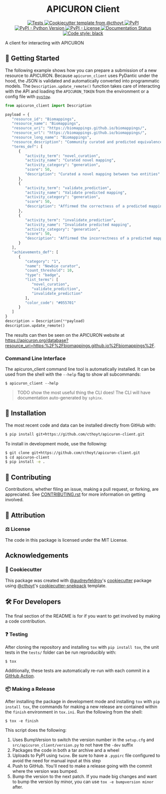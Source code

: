 <!--
<p align="center">
  <img src="https://github.com/cthoyt/apicuron-client/raw/main/docs/source/logo.png" height="150">
</p>
-->

<h1 align="center">
  APICURON Client
</h1>

<p align="center">
    <a href="https://github.com/cthoyt/apicuron-client/actions?query=workflow%3ATests">
        <img alt="Tests" src="https://github.com/cthoyt/apicuron-client/workflows/Tests/badge.svg" />
    </a>
    <a href="https://github.com/cthoyt/cookiecutter-python-package">
        <img alt="Cookiecutter template from @cthoyt" src="https://img.shields.io/badge/Cookiecutter-python--package-yellow" /> 
    </a>
    <a href="https://pypi.org/project/apicuron_client">
        <img alt="PyPI" src="https://img.shields.io/pypi/v/apicuron_client" />
    </a>
    <a href="https://pypi.org/project/apicuron_client">
        <img alt="PyPI - Python Version" src="https://img.shields.io/pypi/pyversions/apicuron_client" />
    </a>
    <a href="https://github.com/cthoyt/apicuron-client/blob/main/LICENSE">
        <img alt="PyPI - License" src="https://img.shields.io/pypi/l/apicuron_client" />
    </a>
    <a href='https://apicuron_client.readthedocs.io/en/latest/?badge=latest'>
        <img src='https://readthedocs.org/projects/apicuron_client/badge/?version=latest' alt='Documentation Status' />
    </a>
    <a href='https://github.com/psf/black'>
        <img src='https://img.shields.io/badge/code%20style-black-000000.svg' alt='Code style: black' />
    </a>
</p>

A client for interacting with APICURON

## 💪 Getting Started

The following example shows how you can prepare a submission of a new resource
to APICURON. Because `apicuron_client` uses PyDantic under the hood, the JSON
is validated and automatically converted into programmatic models. The
`Description.update_remote()` function takes care of interacting with the API
and loading the `APICURON_TOKEN` from the environment or a config file with
[`pystow`](https://github.com/cthoyt/pystow).

```python
from apicuron_client import Description

payload = {
   "resource_id": "Biomappings",
   "resource_name": "Biomappings",
   "resource_uri": "https://biomappings.github.io/biomappings/",
   "resource_url": "https://biomappings.github.io/biomappings/",
   "resource_long_name": "Biomappings",
   "resource_description": "Community curated and predicted equivalences and related mappings between named biological entities that are not available from primary sources.",
   "terms_def": [
      {
         "activity_term": "novel_curation",
         "activity_name": "Curated novel mapping",
         "activity_category": "generation",
         "score": 50,
         "description": "Curated a novel mapping between two entities"
      },
      {
         "activity_term": "validate_prediction",
         "activity_name": "Validate predicted mapping",
         "activity_category": "generation",
         "score": 50,
         "description": "Affirmed the correctness of a predicted mapping"
      },
      {
         "activity_term": "invalidate_prediction",
         "activity_name": "Invalidate predicted mapping",
         "activity_category": "generation",
         "score": 50,
         "description": "Affirmed the incorrectness of a predicted mapping"
      }
   ],
   "achievements_def": [
      {
         "category": "1",
         "name": "Newbie curator",
         "count_threshold": 10,
         "type": "badge",
         "list_terms": [
            "novel_curation",
            "validate_prediction",
            "invalidate_prediction"
         ],
         "color_code": "#055701"
      }
   ]
}
description = Description(**payload)
description.update_remote()
```

The results can then be seen on the APICURON website at
https://apicuron.org/database?resource_uri=https:%2F%2Fbiomappings.github.io%2Fbiomappings%2F.



### Command Line Interface

The apicuron_client command line tool is automatically installed. It can
be used from the shell with the `--help` flag to show all subcommands:

```shell
$ apicuron_client --help
```

> TODO show the most useful thing the CLI does! The CLI will have documentation auto-generated
by `sphinx`.

## 🚀 Installation

<!-- Uncomment this section after your first ``tox -e finish``
The most recent release can be installed from
[PyPI](https://pypi.org/project/apicuron_client/) with:

```bash
$ pip install apicuron_client
```
-->

The most recent code and data can be installed directly from GitHub with:

```bash
$ pip install git+https://github.com/cthoyt/apicuron-client.git
```

To install in development mode, use the following:

```bash
$ git clone git+https://github.com/cthoyt/apicuron-client.git
$ cd apicuron-client
$ pip install -e .
```

## 👐 Contributing

Contributions, whether filing an issue, making a pull request, or forking, are appreciated. See
[CONTRIBUTING.rst](https://github.com/cthoyt/apicuron-client/blob/master/CONTRIBUTING.rst) for more information on getting involved.

## 👀 Attribution

### ⚖️ License

The code in this package is licensed under the MIT License.

<!--
### 📖 Citation

Citation goes here!
-->

## Acknowledgements

<!--
### 🎁 Support

This project has been supported by the following organizations (in alphabetical order):

- [Harvard Program in Therapeutic Science - Laboratory of Systems Pharmacology](https://hits.harvard.edu/the-program/laboratory-of-systems-pharmacology/)

-->

<!--
### 💰 Funding

This project has been supported by the following grants:

| Funding Body                                             | Program                                                                                                                       | Grant           |
|----------------------------------------------------------|-------------------------------------------------------------------------------------------------------------------------------|-----------------|
| DARPA                                                    | [Automating Scientific Knowledge Extraction (ASKE)](https://www.darpa.mil/program/automating-scientific-knowledge-extraction) | HR00111990009   |
-->

### 🍪 Cookiecutter

This package was created with [@audreyfeldroy](https://github.com/audreyfeldroy)'s
[cookiecutter](https://github.com/cookiecutter/cookiecutter) package using [@cthoyt](https://github.com/cthoyt)'s
[cookiecutter-snekpack](https://github.com/cthoyt/cookiecutter-snekpack) template.

## 🛠️ For Developers

The final section of the README is for if you want to get involved by making a code contribution.

### ❓ Testing

After cloning the repository and installing `tox` with `pip install tox`, the unit tests in the `tests/` folder can be
run reproducibly with:

```shell
$ tox
```

Additionally, these tests are automatically re-run with each commit in a [GitHub Action](https://github.com/cthoyt/apicuron-client/actions?query=workflow%3ATests).

### 📦 Making a Release

After installing the package in development mode and installing
`tox` with `pip install tox`, the commands for making a new release are contained within the `finish` environment
in `tox.ini`. Run the following from the shell:

```shell
$ tox -e finish
```

This script does the following:

1. Uses BumpVersion to switch the version number in the `setup.cfg` and
   `src/apicuron_client/version.py` to not have the `-dev` suffix
2. Packages the code in both a tar archive and a wheel
3. Uploads to PyPI using `twine`. Be sure to have a `.pypirc` file configured to avoid the need for manual input at this
   step
4. Push to GitHub. You'll need to make a release going with the commit where the version was bumped.
5. Bump the version to the next patch. If you made big changes and want to bump the version by minor, you can
   use `tox -e bumpversion minor` after.
